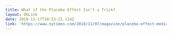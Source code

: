 ```yaml
---
title: What if the Placebo Effect Isn’t a Trick?
layout: OGLink
date: 2018-11-17T18:53:21.114Z
link: 'https://www.nytimes.com/2018/11/07/magazine/placebo-effect-medicine.html'
---
```


